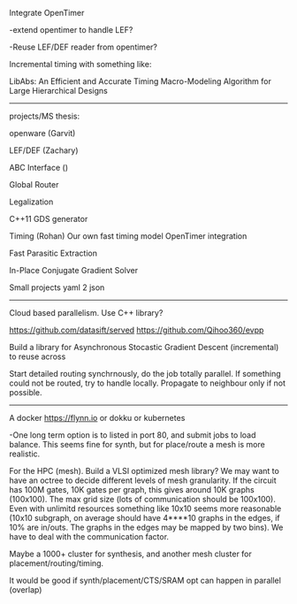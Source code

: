 
Integrate OpenTimer

 -extend opentimer to handle LEF?

 -Reuse LEF/DEF reader from opentimer?

Incremental timing with something like:

 LibAbs: An Efficient and Accurate Timing Macro-Modeling Algorithm for Large Hierarchical Designs

----------------------------
projects/MS thesis:

openware (Garvit)

LEF/DEF (Zachary)

ABC Interface ()

Global Router

Legalization

C++11 GDS generator

Timing (Rohan)
  Our own fast timing model
  OpenTimer integration

Fast Parasitic Extraction

In-Place Conjugate Gradient Solver

Small projects
  yaml 2 json

----------------------------

 Cloud based parallelism. Use C++ library?

 https://github.com/datasift/served
 https://github.com/Qihoo360/evpp

 Build a library for Asynchronous Stocastic Gradient Descent (incremental) to reuse across

 Start detailed routing synchrnously, do the job totally parallel. If something could not be routed,
try to handle locally. Propagate to neighbour only if not possible.


-----

 A docker https://flynn.io or dokku or kubernetes

 -One long term option is to listed in port 80, and submit jobs to load balance. This seems fine
for synth, but for place/route a mesh is more realistic.

 For the HPC (mesh). Build a VLSI optimized mesh library? We may want to have
an octree to decide different levels of mesh granularity. If the circuit has
100M gates, 10K gates per graph, this gives around 10K graphs (100x100). The
max grid size (lots of communication should be 100x100). Even with unlimitd
resources something like 10x10 seems more reasonable (10x10 subgraph, on
average should have 4****10 graphs in the edges, if 10% are in/outs. The graphs
in the edges may be mapped by two bins). We have to deal with the communication
factor.

 Maybe a 1000+ cluster for synthesis, and another mesh cluster for placement/routing/timing.

 It would be good if synth/placement/CTS/SRAM opt can happen in parallel (overlap)



